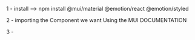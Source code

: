 <!-- ^ MUI TUTORIAL -->
1 - install --> npm install @mui/material @emotion/react @emotion/styled

2 - importing the Component we want Using the MUI DOCUMENTATION

3 - 